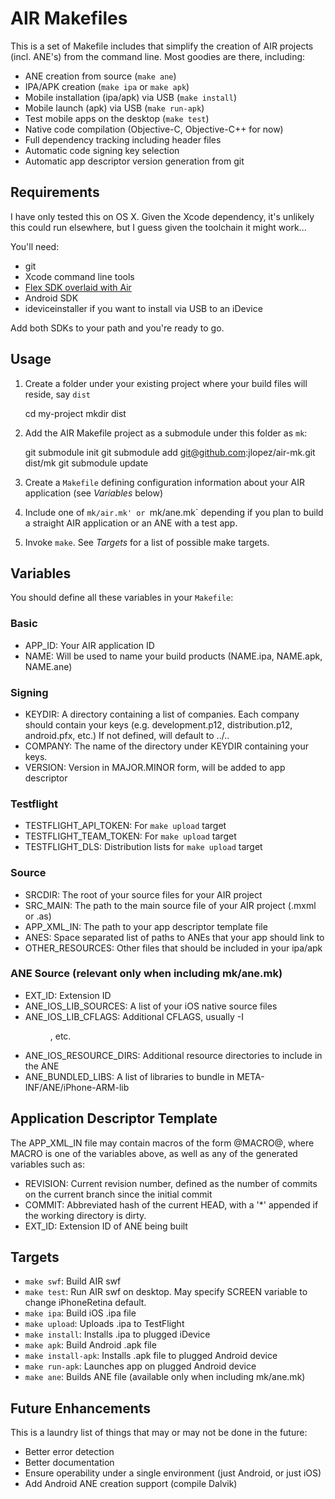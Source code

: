 AIR Makefiles
=============
This is a set of Makefile includes that simplify the creation of
AIR projects (incl. ANE's) from the command line. Most goodies are
there, including:

* ANE creation from source (`make ane`)
* IPA/APK creation (`make ipa` or `make apk`)
* Mobile installation (ipa/apk) via USB (`make install`)
* Mobile launch (apk) via USB (`make run-apk`)
* Test mobile apps on the desktop (`make test`)
* Native code compilation (Objective-C, Objective-C++ for now)
* Full dependency tracking including header files
* Automatic code signing key selection
* Automatic app descriptor version generation from git

Requirements
------------
I have only tested this on OS X. Given the Xcode dependency, it's
unlikely this could run elsewhere, but I guess given the toolchain
it might work...

You'll need:
* git
* Xcode command line tools
* [Flex SDK overlaid with Air][1]
* Android SDK
* ideviceinstaller if you want to install via USB to an iDevice

Add both SDKs to your path and you're ready to go.

Usage
-----
1. Create a folder under your existing project where your build files
will reside, say `dist`

    cd my-project
    mkdir dist

2. Add the AIR Makefile project as a submodule under this folder as `mk`:

    git submodule init
    git submodule add git@github.com:jlopez/air-mk.git dist/mk
    git submodule update

3. Create a `Makefile` defining configuration information about your
AIR application (see _Variables_ below)

4. Include one of `mk/air.mk' or `mk/ane.mk` depending if you plan to
build a straight AIR application or an ANE with a test app.

5. Invoke `make`. See _Targets_ for a list of possible make targets.

Variables
---------
You should define all these variables in your `Makefile`:

### Basic
* APP_ID: Your AIR application ID
* NAME: Will be used to name your build products (NAME.ipa, NAME.apk, NAME.ane)

### Signing
* KEYDIR: A directory containing a list of companies. Each company should
  contain your keys (e.g. development.p12, distribution.p12, android.pfx, etc.)
  If not defined, will default to ../..
* COMPANY: The name of the directory under KEYDIR containing your keys.
* VERSION: Version in MAJOR.MINOR form, will be added to app descriptor

### Testflight
* TESTFLIGHT_API_TOKEN: For `make upload` target
* TESTFLIGHT_TEAM_TOKEN: For `make upload` target
* TESTFLIGHT_DLS: Distribution lists for `make upload` target

### Source
* SRCDIR: The root of your source files for your AIR project
* SRC_MAIN: The path to the main source file of your AIR project (.mxml or .as)
* APP_XML_IN: The path to your app descriptor template file
* ANES: Space separated list of paths to ANEs that your app should link to
* OTHER_RESOURCES: Other files that should be included in your ipa/apk

### ANE Source (relevant only when including mk/ane.mk)
* EXT_ID: Extension ID
* ANE_IOS_LIB_SOURCES: A list of your iOS native source files
* ANE_IOS_LIB_CFLAGS: Additional CFLAGS, usually -I<dir>, etc.
* ANE_IOS_RESOURCE_DIRS: Additional resource directories to include in the ANE
* ANE_BUNDLED_LIBS: A list of libraries to bundle in META-INF/ANE/iPhone-ARM-lib

Application Descriptor Template
-------------------------------
The APP_XML_IN file may contain macros of the form @MACRO@, where MACRO
is one of the variables above, as well as any of the generated variables
such as:

* REVISION: Current revision number, defined as the number of commits on
  the current branch since the initial commit
* COMMIT: Abbreviated hash of the current HEAD, with a '*' appended if the
  working directory is dirty.
* EXT_ID: Extension ID of ANE being built

Targets
-------
* `make swf`: Build AIR swf
* `make test`: Run AIR swf on desktop. May specify SCREEN variable to
  change iPhoneRetina default.
* `make ipa`: Build iOS .ipa file
* `make upload`: Uploads .ipa to TestFlight
* `make install`: Installs .ipa to plugged iDevice
* `make apk`: Build Android .apk file
* `make install-apk`: Installs .apk file to plugged Android device
* `make run-apk`: Launches app on plugged Android device
* `make ane`: Builds ANE file (available only when including mk/ane.mk)

Future Enhancements
-------------------
This is a laundry list of things that may or may not be done in the
future:

* Better error detection
* Better documentation
* Ensure operability under a single environment (just Android, or just iOS)
* Add Android ANE creation support (compile Dalvik)

[1]: http://www.funky-monkey.nl/blog/2012/04/24/overlaying-flex-4-6-with-air-3-2-the-easy-way/ "Overlayiing Air SDK"
